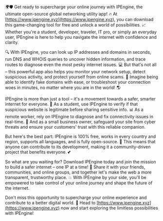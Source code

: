 🌍🛡️ Get ready to supercharge your online journey with IPEngine, the ultimate open-source global networking utility app! 🔥 At [https://www.ipengine.xyz](https://www.ipengine.xyz), you can download this game-changing tool for free and unlock a world of possibilities. 📈 Whether you're a student, developer, traveler, IT pro, or simply an everyday user, IPEngine is here to help you navigate the internet with confidence and clarity.

🔍 With IPEngine, you can look up IP addresses and domains in seconds, run DNS and WHOIS queries to uncover hidden information, and trace routes to diagnose even the most pesky internet issues. 💻 But that's not all – this powerful app also helps you monitor your network setup, detect suspicious activity, and protect yourself from online scams. 🚀 Imagine being able to identify fake domains with ease, or troubleshoot your connection woes in minutes, no matter where you are in the world! 🌎

IPEngine is more than just a tool – it's a movement towards a safer, smarter internet for everyone. 💪 As a student, use IPEngine to verify if that suspicious website is legitimate before sharing sensitive info. 📊 As a remote worker, rely on IPEngine to diagnose and fix connectivity issues in real-time. 👥 And as a small business owner, safeguard your site from cyber threats and ensure your customers' trust with this reliable companion.

But here's the best part: IPEngine is 100% free, works in every country and region, supports all languages, and is fully open-source. 🌈 This means that anyone can contribute to its development, making it a community-driven project that benefits everyone. 💕

So what are you waiting for? Download IPEngine today and join the mission to build a safer internet – one IP at a time! 🚀 Share it with your friends, communities, and online groups, and together let's make the web a more transparent, trustworthy place. 💥 With IPEngine by your side, you'll be empowered to take control of your online journey and shape the future of the internet.

Don't miss this opportunity to supercharge your online experience and contribute to a better digital world. 🌟 Head to [https://www.ipengine.xyz](https://www.ipengine.xyz) now and start exploring the limitless possibilities with IPEngine!